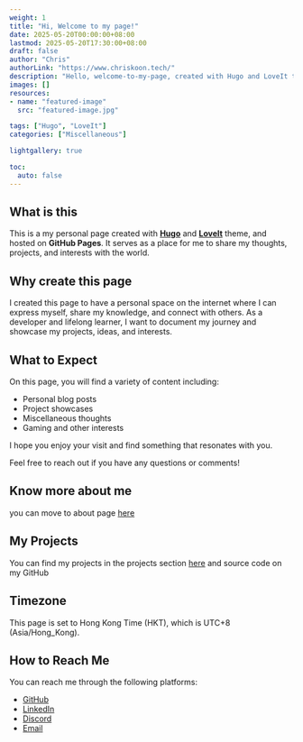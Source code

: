 ```yaml
---
weight: 1
title: "Hi, Welcome to my page!"
date: 2025-05-20T00:00:00+08:00
lastmod: 2025-05-20T17:30:00+08:00
draft: false
author: "Chris"
authorLink: "https://www.chriskoon.tech/"
description: "Hello, welcome-to-my-page, created with Hugo and LoveIt theme" 
images: []
resources:
- name: "featured-image"
  src: "featured-image.jpg"

tags: ["Hugo", "LoveIt"]
categories: ["Miscellaneous"]

lightgallery: true

toc:
  auto: false
---
```


## What is this
This is a my personal page created with [**Hugo**](https://gohugo.io/) and [**LoveIt**](https://themes.gohugo.io/themes/loveit/) theme, and hosted on **GitHub Pages**. 
It serves as a place for me to share my thoughts, projects, and interests with the world.

## Why create this page
I created this page to have a personal space on the internet where I can express myself, share my knowledge, and connect with others. 
As a developer and lifelong learner, I want to document my journey and showcase my projects, ideas, and interests.


## What to Expect

On this page, you will find a variety of content including:

- Personal blog posts
- Project showcases
- Miscellaneous thoughts
- Gaming and other interests

I hope you enjoy your visit and find something that resonates with you. 

Feel free to reach out if you have any questions or comments!

## Know more about me 
you can move to about page [here](/about/)

## My Projects 

You can find my projects in the projects section [here](/categories/project/) and source code on my GitHub

## Timezone
This page is set to Hong Kong Time (HKT), which is UTC+8 (Asia/Hong_Kong).


## How to Reach Me

You can reach me through the following platforms:

- [GitHub](https://github.com/ChrisWK51)
- [LinkedIn](https://linkedin.com/in/koonchris)
- [Discord](https://discordapp.com/users/924571292244525057)
- [Email](mailto:koon.chunkit@outlook.com)
